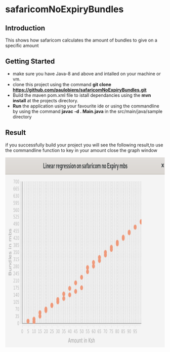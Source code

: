 # safaricomNoExpiryBundles

## Introduction

This shows how safaricom calculates the amount of bundles to give on a specific amount

## Getting Started

  * make sure you have Java-8 and above and intalled on your machine or vm.
  * clone this project using the command **git clone https://github.com/paulobiero/safaricomNoExpiryBundles.git**
  * Build the maven pom.xml file to istall dependancies using the **mvn install** at the projects directory.
  * **Run** the application using your favourite ide or using the commandline by using the command **javac -d . Main.java** in the src/main/java/sample directory
  

## Result

if you successfully build your project you will see the following result,to use the commandline function to key in your amount close the graph window

<img src="/docs/screen_shot.png" height="600" />

